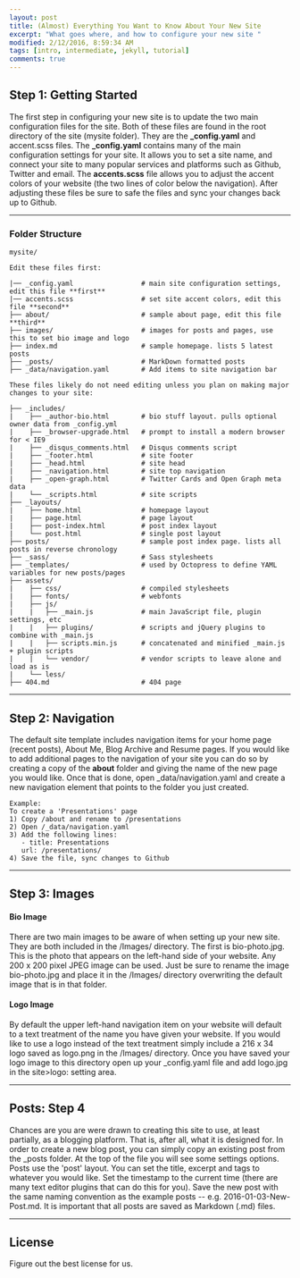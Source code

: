 ```yaml
---
layout: post
title: (Almost) Everything You Want to Know About Your New Site
excerpt: "What goes where, and how to configure your new site "
modified: 2/12/2016, 8:59:34 AM
tags: [intro, intermediate, jekyll, tutorial]
comments: true
---
```


## Step 1: Getting Started
The first step in configuring your new site is to update the two main configuration files for the site. Both of these files are found in the root directory of the site (mysite folder). They are the **_config.yaml** and accent.scss files. The **_config.yaml** contains many of the main configuration settings for your site. It allows you to set a site name, and connect your site to many popular services and platforms such as Github, Twitter and email. The **accents.scss** file allows you to adjust the accent colors of your website (the two lines of color below the navigation). After adjusting these files be sure to safe the files and sync your changes back up to Github.

***

### Folder Structure

    mysite/

    Edit these files first:

    |── _config.yaml                 # main site configuration settings, edit this file **first**
    |── accents.scss                 # set site accent colors, edit this file **second**
    ├── about/                       # sample about page, edit this file **third**
    ├── images/                      # images for posts and pages, use this to set bio image and logo
    ├── index.md                     # sample homepage. lists 5 latest posts
    ├── _posts/                      # MarkDown formatted posts
    ├── _data/navigation.yaml        # Add items to site navigation bar

    These files likely do not need editing unless you plan on making major changes to your site:

    ├── _includes/
    |    ├── _author-bio.html        # bio stuff layout. pulls optional owner data from _config.yml
    |    ├── _browser-upgrade.html   # prompt to install a modern browser for < IE9
    |    ├── _disqus_comments.html   # Disqus comments script
    |    ├── _footer.html            # site footer
    |    ├── _head.html              # site head
    |    ├── _navigation.html        # site top navigation
    |    ├── _open-graph.html        # Twitter Cards and Open Graph meta data
    |    └── _scripts.html           # site scripts
    ├── _layouts/
    |    ├── home.html               # homepage layout
    |    ├── page.html               # page layout
    |    ├── post-index.html         # post index layout
    |    └── post.html               # single post layout
    ├── posts/                       # sample post index page. lists all posts in reverse chronology
    ├── _sass/                       # Sass stylesheets
    ├── _templates/                  # used by Octopress to define YAML variables for new posts/pages
    ├── assets/
    |    ├── css/                    # compiled stylesheets
    |    ├── fonts/                  # webfonts
    |    ├── js/
    |    |   ├── _main.js            # main JavaScript file, plugin settings, etc
    |    |   ├── plugins/            # scripts and jQuery plugins to combine with _main.js
    |    |   ├── scripts.min.js      # concatenated and minified _main.js + plugin scripts
    |    |   └── vendor/             # vendor scripts to leave alone and load as is
    |    └── less/
    ├── 404.md                       # 404 page

***

## Step 2: Navigation
The default site template includes navigation items for your home page (recent posts), About Me, Blog Archive and Resume pages. If you would like to add additional pages to the navigation of your site you can do so by creating a copy of the **about** folder and giving the name of the new page you would like. Once that is done, open _data/navigation.yaml and create a new navigation element that points to the folder you just created.

    Example:
    To create a 'Presentations' page
    1) Copy /about and rename to /presentations
    2) Open /_data/navigation.yaml
    3) Add the following lines:
       - title: Presentations
       url: /presentations/
    4) Save the file, sync changes to Github

***

## Step 3: Images

#### Bio Image
There are two main images to be aware of when setting up your new site. They are both included in the /Images/ directory. The first is bio-photo.jpg. This is the photo that appears on the left-hand side of your website. Any 200 x 200 pixel JPEG image can be used. Just be sure to rename the image bio-photo.jpg and place it in the /Images/ directory overwriting the default image that is in that folder.

#### Logo Image
By default the upper left-hand navigation item on your website will default to a text treatment of the name you have given your website. If you would like to use a logo instead of the text treatment simply include a 216 x 34 logo saved as logo.png in the /Images/ directory. Once you have saved your logo image to this directory open up your _config.yaml file and add logo.jpg in the site>logo: setting area.

***

## Posts: Step 4
Chances are you are were drawn to creating this site to use, at least partially, as a blogging platform. That is, after all, what it is designed for. In order to create a new blog post, you can simply copy an existing post from the _posts folder. At the top of the file you will see some settings options. Posts use the 'post' layout. You can set the title, excerpt and tags to whatever you would like. Set the timestamp to the current time (there are many text editor plugins that can do this for you). Save the new post with the same naming convention as the example posts -- e.g. 2016-01-03-New-Post.md. It is important that all posts are saved as Markdown (.md) files.

***

## License

Figure out the best license for us.
